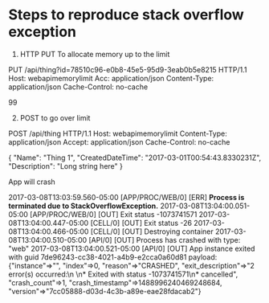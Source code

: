 # Steps to reproduce stack overflow exception 

1. HTTP PUT To allocate memory up to the limit

  PUT /api/thing?id=78510c96-e0b8-45e5-95d9-3eab0b5e8215 HTTP/1.1
  Host: webapimemorylimit
  Acc: application/json
  Content-Type: application/json
  Cache-Control: no-cache

  99
  
2. POST to go over limit

  POST /api/thing HTTP/1.1
  Host: webapimemorylimit
  Content-Type: application/json
  Accept: application/json
  Cache-Control: no-cache

  {
    "Name": "Thing 1",
    "CreatedDateTime": "2017-03-01T00:54:43.8330231Z",
    "Description": "Long string here"
  }
  
App will crash 

2017-03-08T13:03:59.560-05:00 [APP/PROC/WEB/0] [ERR] **Process is terminated due to StackOverflowException.**
2017-03-08T13:04:00.051-05:00 [APP/PROC/WEB/0] [OUT] Exit status -1073741571
2017-03-08T13:04:00.447-05:00 [CELL/0] [OUT] Exit status -26
2017-03-08T13:04:00.466-05:00 [CELL/0] [OUT] Destroying container
2017-03-08T13:04:00.510-05:00 [API/0] [OUT] Process has crashed with type: "web"
2017-03-08T13:04:00.521-05:00 [API/0] [OUT] App instance exited with guid 7de96243-cc38-4021-a4b9-e2cca0a60d81 payload: 
  {"instance"=>"", "index"=>0, "reason"=>"CRASHED", "exit_description"=>"2 error(s) occurred:\n
  \n* Exited with status -1073741571\n* cancelled", "crash_count"=>1, "crash_timestamp"=>1488996240469248684,
  "version"=>"7cc05888-d03d-4c3b-a89e-eae28fdacab2"}
